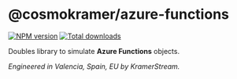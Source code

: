 # @cosmokramer/azure-functions

[![NPM version](https://img.shields.io/npm/v/@cosmokramer/azure-functions.svg)](https://npmjs.org/package/@cosmokramer/azure-functions)
[![Total downloads](https://img.shields.io/npm/dt/@cosmokramer/azure-functions.svg)](https://npmjs.org/package/@cosmokramer/azure-functions)

Doubles library to simulate **Azure Functions** objects.

*Engineered in Valencia, Spain, EU by KramerStream.*
